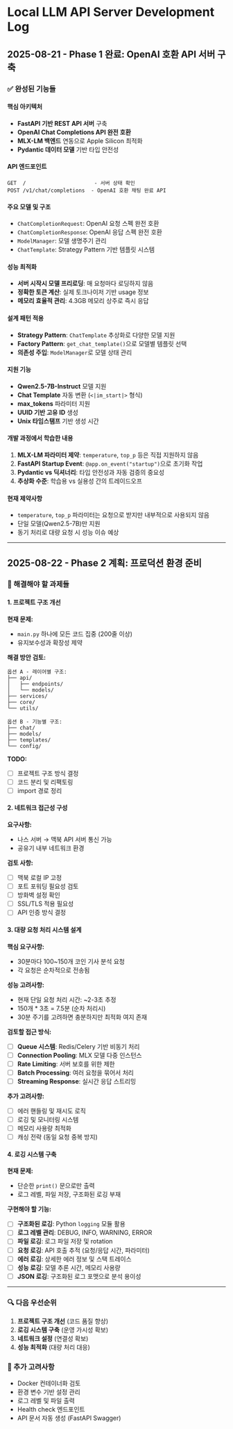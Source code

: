 # Local LLM API Server Development Log

## 2025-08-21 - Phase 1 완료: OpenAI 호환 API 서버 구축

### ✅ 완성된 기능들

#### 핵심 아키텍처
- **FastAPI 기반 REST API 서버** 구축
- **OpenAI Chat Completions API 완전 호환**
- **MLX-LM 백엔드** 연동으로 Apple Silicon 최적화
- **Pydantic 데이터 모델** 기반 타입 안전성

#### API 엔드포인트
```
GET  /                      - 서버 상태 확인
POST /v1/chat/completions  - OpenAI 호환 채팅 완료 API
```

#### 주요 모델 및 구조
- `ChatCompletionRequest`: OpenAI 요청 스펙 완전 호환
- `ChatCompletionResponse`: OpenAI 응답 스펙 완전 호환  
- `ModelManager`: 모델 생명주기 관리
- `ChatTemplate`: Strategy Pattern 기반 템플릿 시스템

#### 성능 최적화
- **서버 시작시 모델 프리로딩**: 매 요청마다 로딩하지 않음
- **정확한 토큰 계산**: 실제 토크나이저 기반 usage 정보
- **메모리 효율적 관리**: 4.3GB 메모리 상주로 즉시 응답

#### 설계 패턴 적용
- **Strategy Pattern**: `ChatTemplate` 추상화로 다양한 모델 지원
- **Factory Pattern**: `get_chat_template()`으로 모델별 템플릿 선택
- **의존성 주입**: `ModelManager`로 모델 상태 관리

#### 지원 기능
- **Qwen2.5-7B-Instruct** 모델 지원
- **Chat Template** 자동 변환 (`<|im_start|>` 형식)
- **max_tokens** 파라미터 지원
- **UUID 기반 고유 ID** 생성
- **Unix 타임스탬프** 기반 생성 시간

#### 개발 과정에서 학습한 내용
1. **MLX-LM 파라미터 제약**: `temperature`, `top_p` 등은 직접 지원하지 않음
2. **FastAPI Startup Event**: `@app.on_event("startup")`으로 초기화 작업
3. **Pydantic vs 딕셔너리**: 타입 안전성과 자동 검증의 중요성
4. **추상화 수준**: 학습용 vs 실용성 간의 트레이드오프

#### 현재 제약사항
- `temperature`, `top_p` 파라미터는 요청으로 받지만 내부적으로 사용되지 않음
- 단일 모델(Qwen2.5-7B)만 지원
- 동기 처리로 대량 요청 시 성능 이슈 예상

---

## 2025-08-22 - Phase 2 계획: 프로덕션 환경 준비

### 🎯 해결해야 할 과제들

#### 1. 프로젝트 구조 개선 
**현재 문제:**
- `main.py` 하나에 모든 코드 집중 (200줄 이상)
- 유지보수성과 확장성 제약

**해결 방안 검토:**
```
옵션 A - 레이어별 구조:
├── api/
│   ├── endpoints/
│   └── models/
├── services/
├── core/
└── utils/

옵션 B - 기능별 구조:
├── chat/
├── models/
├── templates/
└── config/
```

**TODO:**
- [ ] 프로젝트 구조 방식 결정
- [ ] 코드 분리 및 리팩토링
- [ ] import 경로 정리

#### 2. 네트워크 접근성 구성
**요구사항:**
- 나스 서버 → 맥북 API 서버 통신 가능
- 공유기 내부 네트워크 환경

**검토 사항:**
- [ ] 맥북 로컬 IP 고정
- [ ] 포트 포워딩 필요성 검토  
- [ ] 방화벽 설정 확인
- [ ] SSL/TLS 적용 필요성
- [ ] API 인증 방식 결정

#### 3. 대량 요청 처리 시스템 설계
**핵심 요구사항:**
- 30분마다 100~150개 코인 기사 분석 요청
- 각 요청은 순차적으로 전송됨

**성능 고려사항:**
- 현재 단일 요청 처리 시간: ~2-3초 추정
- 150개 * 3초 = 7.5분 (순차 처리시)
- 30분 주기를 고려하면 충분하지만 최적화 여지 존재

**검토할 접근 방식:**
- [ ] **Queue 시스템**: Redis/Celery 기반 비동기 처리
- [ ] **Connection Pooling**: MLX 모델 다중 인스턴스
- [ ] **Rate Limiting**: 서버 보호를 위한 제한
- [ ] **Batch Processing**: 여러 요청을 묶어서 처리
- [ ] **Streaming Response**: 실시간 응답 스트리밍

**추가 고려사항:**
- [ ] 에러 핸들링 및 재시도 로직
- [ ] 로깅 및 모니터링 시스템
- [ ] 메모리 사용량 최적화
- [ ] 캐싱 전략 (동일 요청 중복 방지)

#### 4. 로깅 시스템 구축
**현재 문제:**
- 단순한 `print()` 문으로만 출력
- 로그 레벨, 파일 저장, 구조화된 로깅 부재

**구현해야 할 기능:**
- [ ] **구조화된 로깅**: Python `logging` 모듈 활용
- [ ] **로그 레벨 관리**: DEBUG, INFO, WARNING, ERROR
- [ ] **파일 로깅**: 로그 파일 저장 및 rotation
- [ ] **요청 로깅**: API 호출 추적 (요청/응답 시간, 파라미터)
- [ ] **에러 로깅**: 상세한 에러 정보 및 스택 트레이스
- [ ] **성능 로깅**: 모델 추론 시간, 메모리 사용량
- [ ] **JSON 로깅**: 구조화된 로그 포맷으로 분석 용이성

---

### 🔍 다음 우선순위
1. **프로젝트 구조 개선** (코드 품질 향상)
2. **로깅 시스템 구축** (운영 가시성 확보)
3. **네트워크 설정** (연결성 확보)  
4. **성능 최적화** (대량 처리 대응)

### 📝 추가 고려사항
- Docker 컨테이너화 검토
- 환경 변수 기반 설정 관리
- 로그 레벨 및 파일 출력
- Health check 엔드포인트
- API 문서 자동 생성 (FastAPI Swagger)